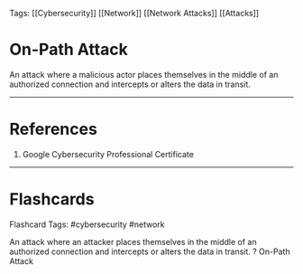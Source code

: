 Tags: [[Cybersecurity]] [[Network]] [[Network Attacks]] [[Attacks]]
# On-Path Attack

An attack where a malicious actor places themselves in the middle of an authorized connection and intercepts or alters the data in transit.

---
# References

1. Google Cybersecurity Professional Certificate

---
# Flashcards

Flashcard Tags: #cybersecurity #network 

An attack where an attacker places themselves in the middle of an authorized connection and intercepts or alters the data in transit.
?
On-Path Attack